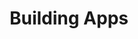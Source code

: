 ---
title: Building Apps
items:
  - { name: overview.md }
  - { name: build.md }
  - { name: buildjs.md }
  - { name: examples.md }
---